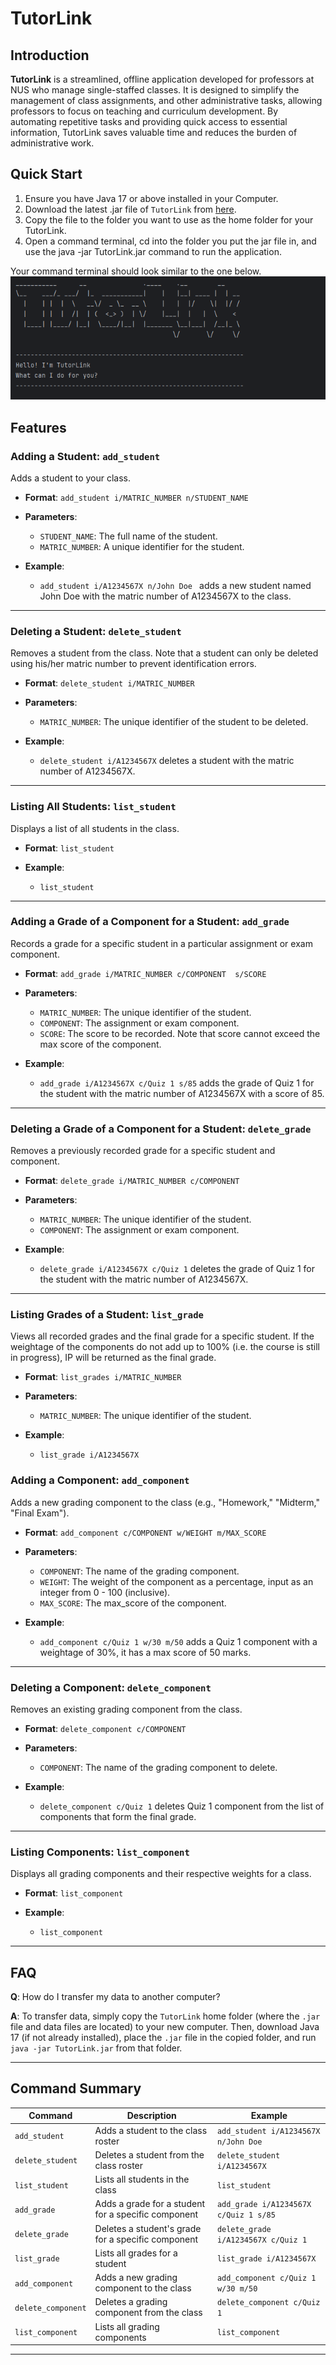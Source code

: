 # TutorLink

## Introduction

**TutorLink** is a streamlined, offline application developed for professors at NUS who manage single-staffed classes. It is designed to simplify the management of class assignments, and other administrative tasks, allowing professors to focus on teaching and curriculum development. By automating repetitive tasks and providing quick access to essential information, TutorLink saves valuable time and reduces the burden of administrative work.

## Quick Start

1. Ensure you have Java 17 or above installed in your Computer.
2. Download the latest .jar file  of `TutorLink` from [here](http://link.to/duke).
3. Copy the file to the folder you want to use as the home folder for your TutorLink.
4. Open a command terminal, cd into the folder you put the jar file in, and use the java -jar TutorLink.jar command to run the application.

Your command terminal should look similar to the one below.
![tutorlink_startup.png](tutorlink_startup.png)
## Features 

### Adding a Student: `add_student`

Adds a student to your class.

- **Format**: `add_student i/MATRIC_NUMBER n/STUDENT_NAME`
- **Parameters**:
    - `STUDENT_NAME`: The full name of the student.
    - `MATRIC_NUMBER`: A unique identifier for the student.

- **Example**:
    - `add_student i/A1234567X n/John Doe ` adds a new student named John Doe with the matric number of A1234567X to the class.

---

### Deleting a Student: `delete_student`

Removes a student from the class. Note that a student can only be deleted using his/her matric number to prevent identification errors.

- **Format**: `delete_student i/MATRIC_NUMBER`
- **Parameters**:
    - `MATRIC_NUMBER`: The unique identifier of the student to be deleted.

- **Example**:
    - `delete_student i/A1234567X` deletes a student with the matric number of A1234567X.

---

### Listing All Students: `list_student`

Displays a list of all students in the class.

- **Format**: `list_student`

- **Example**:
    - `list_student`

---

### Adding a Grade of a Component for a Student: `add_grade`

Records a grade for a specific student in a particular assignment or exam component.
- **Format**: `add_grade i/MATRIC_NUMBER c/COMPONENT  s/SCORE`
- **Parameters**:
    - `MATRIC_NUMBER`: The unique identifier of the student.
    - `COMPONENT`: The assignment or exam component.
    - `SCORE`: The score to be recorded. Note that score cannot exceed the max score of the component.

- **Example**:
    - `add_grade i/A1234567X c/Quiz 1 s/85` adds the grade of Quiz 1 for the student with the matric number of A1234567X with a score of 85.

---

### Deleting a Grade of a Component for a Student: `delete_grade`

Removes a previously recorded grade for a specific student and component.

- **Format**: `delete_grade i/MATRIC_NUMBER c/COMPONENT`
- **Parameters**:
    - `MATRIC_NUMBER`: The unique identifier of the student.
    - `COMPONENT`: The assignment or exam component.

- **Example**:
    - `delete_grade i/A1234567X c/Quiz 1` deletes the grade of Quiz 1 for the student with the matric number of A1234567X.

---

### Listing Grades of a Student: `list_grade`

Views all recorded grades and the final grade for a specific student. If the weightage of the components do not add up to 100% (i.e. the course is still in progress), IP will be returned as the final grade.

- **Format**: `list_grades i/MATRIC_NUMBER`
- **Parameters**:
    - `MATRIC_NUMBER`: The unique identifier of the student.

- **Example**:
    - `list_grade i/A1234567X`

### Adding a Component: `add_component`

Adds a new grading component to the class (e.g., "Homework," "Midterm," "Final Exam").

- **Format**: `add_component c/COMPONENT w/WEIGHT m/MAX_SCORE`
- **Parameters**:
    - `COMPONENT`: The name of the grading component.
    - `WEIGHT`: The weight of the component as a percentage, input as an integer from 0 - 100 (inclusive).
    - `MAX_SCORE`: The max_score of the component.

- **Example**:
    - `add_component c/Quiz 1 w/30 m/50` adds a Quiz 1 component with a weightage of 30%, it has a max score of 50 marks.

---

### Deleting a Component: `delete_component`

Removes an existing grading component from the class.

- **Format**: `delete_component c/COMPONENT`
- **Parameters**:
    - `COMPONENT`: The name of the grading component to delete.

- **Example**:
    - `delete_component c/Quiz 1` deletes Quiz 1 component from the list of components that form the final grade.

---

### Listing Components: `list_component`

Displays all grading components and their respective weights for a class.

- **Format**: `list_component`

- **Example**:
    - `list_component`

---


## FAQ

**Q**: How do I transfer my data to another computer?

**A**: To transfer data, simply copy the `TutorLink` home folder (where the `.jar` file and data files are located) to your new computer. Then, download Java 17 (if not already installed), place the `.jar` file in the copied folder, and run `java -jar TutorLink.jar` from that folder.

---

## Command Summary

| **Command**               | **Description**                                     | **Example**                                 |
|---------------------------|-----------------------------------------------------|---------------------------------------------|
| `add_student`             | Adds a student to the class roster                  | `add_student i/A1234567X n/John Doe`        |
| `delete_student`          | Deletes a student from the class roster             | `delete_student i/A1234567X`                |
| `list_student`            | Lists all students in the class                     | `list_student`                              |
| `add_grade`               | Adds a grade for a student for a specific component | `add_grade i/A1234567X c/Quiz 1 s/85`       |
| `delete_grade`            | Deletes a student's grade for a specific component  | `delete_grade i/A1234567X c/Quiz 1`         |
| `list_grade`              | Lists all grades for a student                      | `list_grade i/A1234567X`                    |
| `add_component`           | Adds a new grading component to the class           | `add_component c/Quiz 1 w/30 m/50`          |
| `delete_component`        | Deletes a grading component from the class          | `delete_component c/Quiz 1`                 |
| `list_component`          | Lists all grading components                        | `list_component`                            |

---

